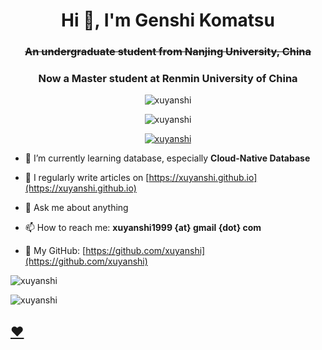 <h1 align="center">Hi 👋, I'm Genshi Komatsu</h1>
<h3 align="center"><strike>An undergraduate student from Nanjing University, China</strike></h3>
<h3 align="center">Now a Master student at Renmin University of China</h3>

<p align="center"> <img src="https://komarev.com/ghpvc/?username=xuyanshi&label=Profile%20views&color=0e75b6&style=flat" alt="xuyanshi" /> </p>
<p align="center"> <img src="https://img.shields.io/github/followers/xuyanshi?style=social" alt="xuyanshi" /> </p>

<p align="center"> <a href="https://github.com/ryo-ma/github-profile-trophy"><img src="https://github-profile-trophy.vercel.app/?username=xuyanshi&column=7" alt="xuyanshi" /></a> </p>

- 🌱 I’m currently learning database, especially **Cloud-Native Database**
<!--
- 🤔 I’m looking for help with ~~***[nothing](https://zh.wikipedia.org/zh-cn/润学)***~~
-->
- 📝 I regularly write articles on [https://xuyanshi.github.io](https://xuyanshi.github.io)

- 💬 Ask me about anything

- 📫 How to reach me:  **xuyanshi1999 {at} gmail {dot} com**

- 🔭 My GitHub: [https://github.com/xuyanshi](https://github.com/xuyanshi)

<p>
<img align="center" src="https://github-readme-stats.vercel.app/api?username=xuyanshi&show_icons=true&locale=en&theme=buefy" alt="xuyanshi" />
</p>

<p>
<img align="center" src="https://github-readme-stats.vercel.app/api/top-langs/?username=xuyanshi&show_icons=true&locale=en&layout=compact&theme=buefy" alt="xuyanshi" />
</p>

## [❤️](https://moqixis.github.io)


<!--




[![Readme Card](https://github-readme-stats.vercel.app/api?username=xuyanshi&count_private=true&show_icons=true)](https://github.com/xuyanshi/github-readme-stats)
[![Top Langs](https://github-readme-stats.vercel.app/api/top-langs/?username=xuyanshi&layout=compact)](https://github.com/xuyanshi/github-readme-stats)

**xuyanshi/xuyanshi** is a ✨ _special_ ✨ repository because its `README.md` (this file) appears on your GitHub profile.

Here are some ideas to get you started:
- 😄 Pronouns: He/Him/His
- ⚡ Fun fact: ...
-->
